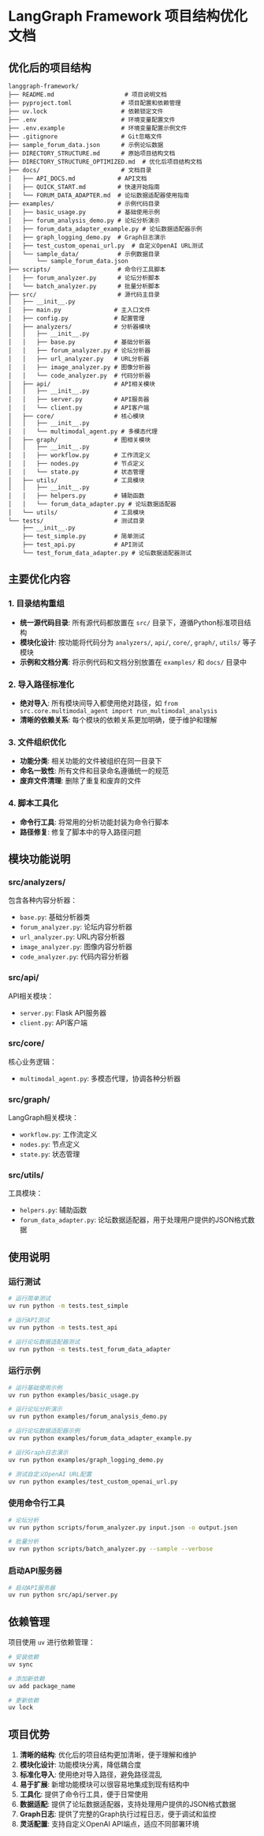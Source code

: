# LangGraph Framework 项目结构优化文档

## 优化后的项目结构

```
langgraph-framework/
├── README.md                    # 项目说明文档
├── pyproject.toml              # 项目配置和依赖管理
├── uv.lock                     # 依赖锁定文件
├── .env                        # 环境变量配置文件
├── .env.example                # 环境变量配置示例文件
├── .gitignore                  # Git忽略文件
├── sample_forum_data.json      # 示例论坛数据
├── DIRECTORY_STRUCTURE.md      # 原始项目结构文档
├── DIRECTORY_STRUCTURE_OPTIMIZED.md  # 优化后项目结构文档
├── docs/                       # 文档目录
│   ├── API_DOCS.md            # API文档
│   ├── QUICK_START.md         # 快速开始指南
│   └── FORUM_DATA_ADAPTER.md  # 论坛数据适配器使用指南
├── examples/                  # 示例代码目录
│   ├── basic_usage.py         # 基础使用示例
│   ├── forum_analysis_demo.py # 论坛分析演示
│   ├── forum_data_adapter_example.py # 论坛数据适配器示例
│   ├── graph_logging_demo.py  # Graph日志演示
│   ├── test_custom_openai_url.py  # 自定义OpenAI URL测试
│   └── sample_data/           # 示例数据目录
│       └── sample_forum_data.json
├── scripts/                   # 命令行工具脚本
│   ├── forum_analyzer.py      # 论坛分析脚本
│   └── batch_analyzer.py      # 批量分析脚本
├── src/                       # 源代码主目录
│   ├── __init__.py
│   ├── main.py               # 主入口文件
│   ├── config.py             # 配置管理
│   ├── analyzers/            # 分析器模块
│   │   ├── __init__.py
│   │   ├── base.py           # 基础分析器
│   │   ├── forum_analyzer.py # 论坛分析器
│   │   ├── url_analyzer.py   # URL分析器
│   │   ├── image_analyzer.py # 图像分析器
│   │   └── code_analyzer.py  # 代码分析器
│   ├── api/                  # API相关模块
│   │   ├── __init__.py
│   │   ├── server.py         # API服务器
│   │   └── client.py         # API客户端
│   ├── core/                 # 核心模块
│   │   ├── __init__.py
│   │   └── multimodal_agent.py # 多模态代理
│   ├── graph/                # 图相关模块
│   │   ├── __init__.py
│   │   ├── workflow.py       # 工作流定义
│   │   ├── nodes.py          # 节点定义
│   │   └── state.py          # 状态管理
│   ├── utils/                # 工具模块
│   │   ├── __init__.py
│   │   ├── helpers.py        # 辅助函数
│   │   └── forum_data_adapter.py # 论坛数据适配器
│   └── utils/                # 工具模块
└── tests/                    # 测试目录
    ├── __init__.py
    ├── test_simple.py        # 简单测试
    ├── test_api.py           # API测试
    └── test_forum_data_adapter.py # 论坛数据适配器测试
```

## 主要优化内容

### 1. 目录结构重组
- **统一源代码目录**: 所有源代码都放置在 `src/` 目录下，遵循Python标准项目结构
- **模块化设计**: 按功能将代码分为 `analyzers/`, `api/`, `core/`, `graph/`, `utils/` 等子模块
- **示例和文档分离**: 将示例代码和文档分别放置在 `examples/` 和 `docs/` 目录中

### 2. 导入路径标准化
- **绝对导入**: 所有模块间导入都使用绝对路径，如 `from src.core.multimodal_agent import run_multimodal_analysis`
- **清晰的依赖关系**: 每个模块的依赖关系更加明确，便于维护和理解

### 3. 文件组织优化
- **功能分类**: 相关功能的文件被组织在同一目录下
- **命名一致性**: 所有文件和目录命名遵循统一的规范
- **废弃文件清理**: 删除了重复和废弃的文件

### 4. 脚本工具化
- **命令行工具**: 将常用的分析功能封装为命令行脚本
- **路径修复**: 修复了脚本中的导入路径问题

## 模块功能说明

### src/analyzers/
包含各种内容分析器：
- `base.py`: 基础分析器类
- `forum_analyzer.py`: 论坛内容分析器
- `url_analyzer.py`: URL内容分析器
- `image_analyzer.py`: 图像内容分析器
- `code_analyzer.py`: 代码内容分析器

### src/api/
API相关模块：
- `server.py`: Flask API服务器
- `client.py`: API客户端

### src/core/
核心业务逻辑：
- `multimodal_agent.py`: 多模态代理，协调各种分析器

### src/graph/
LangGraph相关模块：
- `workflow.py`: 工作流定义
- `nodes.py`: 节点定义
- `state.py`: 状态管理

### src/utils/
工具模块：
- `helpers.py`: 辅助函数
- `forum_data_adapter.py`: 论坛数据适配器，用于处理用户提供的JSON格式数据

## 使用说明

### 运行测试
```bash
# 运行简单测试
uv run python -m tests.test_simple

# 运行API测试
uv run python -m tests.test_api

# 运行论坛数据适配器测试
uv run python -m tests.test_forum_data_adapter
```

### 运行示例
```bash
# 运行基础使用示例
uv run python examples/basic_usage.py

# 运行论坛分析演示
uv run python examples/forum_analysis_demo.py

# 运行论坛数据适配器示例
uv run python examples/forum_data_adapter_example.py

# 运行Graph日志演示
uv run python examples/graph_logging_demo.py

# 测试自定义OpenAI URL配置
uv run python examples/test_custom_openai_url.py
```

### 使用命令行工具
```bash
# 论坛分析
uv run python scripts/forum_analyzer.py input.json -o output.json

# 批量分析
uv run python scripts/batch_analyzer.py --sample --verbose
```

### 启动API服务器
```bash
# 启动API服务器
uv run python src/api/server.py
```

## 依赖管理

项目使用 `uv` 进行依赖管理：
```bash
# 安装依赖
uv sync

# 添加新依赖
uv add package_name

# 更新依赖
uv lock
```

## 项目优势

1. **清晰的结构**: 优化后的项目结构更加清晰，便于理解和维护
2. **模块化设计**: 功能模块分离，降低耦合度
3. **标准化导入**: 使用绝对导入路径，避免路径混乱
4. **易于扩展**: 新增功能模块可以很容易地集成到现有结构中
5. **工具化**: 提供了命令行工具，便于日常使用
6. **数据适配**: 提供了论坛数据适配器，支持处理用户提供的JSON格式数据
7. **Graph日志**: 提供了完整的Graph执行过程日志，便于调试和监控
8. **灵活配置**: 支持自定义OpenAI API端点，适应不同部署环境